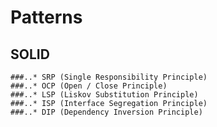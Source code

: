 # Patterns

## SOLID
	###..* SRP (Single Responsibility Principle)
	###..* OCP (Open / Close Principle)
	###..* LSP (Liskov Substitution Principle)
	###..* ISP (Interface Segregation Principle)
	###..* DIP (Dependency Inversion Principle)